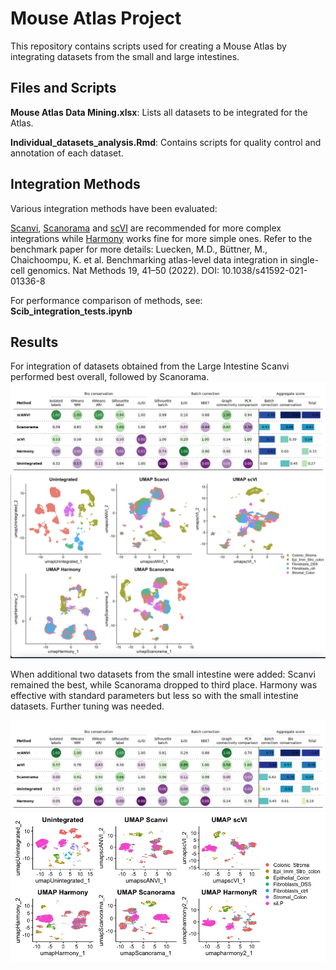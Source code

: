 # **Mouse Atlas Project**
This repository contains scripts used for creating a Mouse Atlas by integrating datasets from the small and large intestines.

## **Files and Scripts**
**Mouse Atlas Data Mining.xlsx**: Lists all datasets to be integrated for the Atlas.

**Individual_datasets_analysis.Rmd**: Contains scripts for quality control and annotation of each dataset.

## **Integration Methods**
Various integration methods have been evaluated:

[Scanvi](https://docs.scvi-tools.org/en/stable/user_guide/models/scanvi.html), [Scanorama](https://github.com/brianhie/scanorama) and [scVI](https://docs.scvi-tools.org/en/stable/user_guide/models/scanvi.html) are recommended for more complex integrations while [Harmony](https://github.com/immunogenomics/harmony) works fine for more simple ones.
Refer to the benchmark paper for more details: Luecken, M.D., Büttner, M., Chaichoompu, K. et al. Benchmarking atlas-level data integration in single-cell genomics. Nat Methods 19, 41–50 (2022). DOI: 10.1038/s41592-021-01336-8


For performance comparison of methods, see: **Scib_integration_tests.ipynb**

## **Results**
For integration of datasets obtained from the Large Intestine Scanvi performed best overall, followed by Scanorama.
![Benchmark plot](Images/LI_benchamark_plot.png)
![Umap per method comparison](Images/LI_umap_comparison_methods.png)

When additional two datasets from the small intestine were added:
Scanvi remained the best, while Scanorama dropped to third place. Harmony was effective with standard parameters but less so with the small intestine datasets. Further tuning was needed.

![Benchmark plot](Images/SI_LI_benchmark_plot.png)
![Umap per method comparison](Images/SI_LI_Umap_comparison_tweaked_harmony.jpeg)



